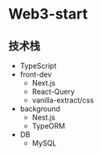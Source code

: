 # Web3-start

## 技术栈

- TypeScript
- front-dev
  - Next.js
  - React-Query
  - vanilla-extract/css
- background
  - Nest.js
  - TypeORM
- DB
  - MySQL
